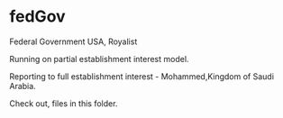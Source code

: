# fedGov

Federal Government USA, Royalist

Running on partial establishment interest model.  

Reporting to full establishment interest - Mohammed,Kingdom of Saudi Arabia.

Check out, files in this folder.

